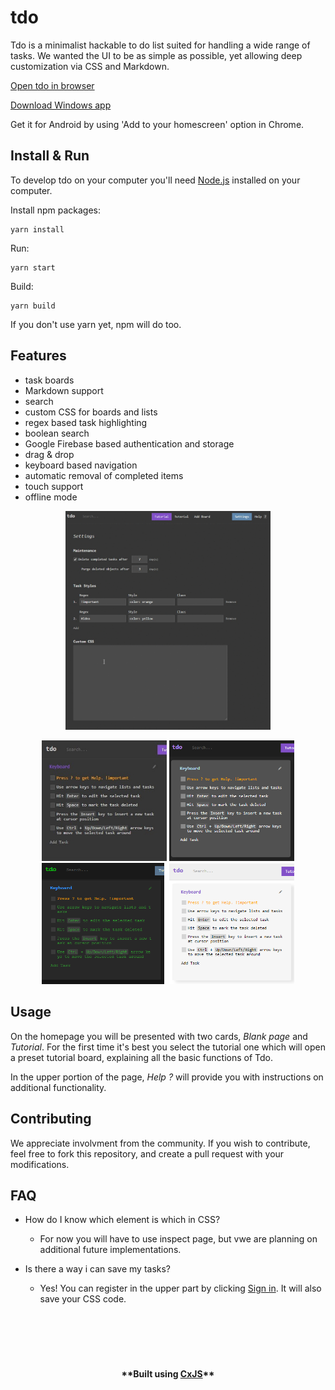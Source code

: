 # tdo


Tdo is a minimalist hackable to do list suited for handling a wide range of tasks.
We wanted the UI to be as simple as possible, yet allowing deep customization via CSS and Markdown.

[Open tdo in browser](https://tdoapp.com)

[Download Windows app](https://github.com/codaxy/tdo/releases)

Get it for Android by using 'Add to your homescreen' option in Chrome.


## Install & Run

To develop tdo on your computer you'll need [Node.js](https://nodejs.org) installed on your computer.

Install npm packages:
```
yarn install
```    
Run:
```
yarn start    
```
Build:
```
yarn build    
```
If you don't use yarn yet, npm will do too.


## Features

- task boards
- Markdown support
- search
- custom CSS for boards and lists
- regex based task highlighting
- boolean search
- Google Firebase based authentication and storage
- drag & drop
- keyboard based navigation
- automatic removal of completed items
- touch support
- offline mode


<p align="center"><img src="/assets/example-sped_up_2x.gif" title="Example" height="350" /></p>

<p align="center"><img src="/assets/original-cropped.jpg" title="Default look" width="200" /> <img src="assets/tdo-contrast-card_view-cropped.png" title="Contrast look" width="200" /> <img src="/assets/tdo-hacker-cropped.png" title="Matrix look" width="200" /> <img src="/assets/tdo-light-card_view-cropped.png" title="Light look" width="200" /></p>



## Usage

On the homepage you will be presented with two cards, *Blank page* and *Tutorial*. For the first time it's best you select the tutorial one which will open a preset tutorial board, explaining all the basic functions of Tdo.

In the upper portion of the page, *Help ?* will provide you with instructions on additional functionality.


## Contributing

We appreciate involvment from the community.
If you wish to contribute, feel free to fork this repository, and create a pull request with your modifications.


## FAQ

- How do I know which element is which in CSS?
    - For now you will have to use inspect page, but vwe are planning on additional future implementations.

- Is there a way i can save my tasks?
    - Yes! You can register in the upper part by clicking [Sign in](https://tdoapp.com/signIn). It will also save your CSS code.


&nbsp;
&nbsp;
&nbsp;
---
&nbsp;
&nbsp;

<p align="center"><b>**Built using <a href="https://cxjs.io">CxJS</a>**</b></p>


